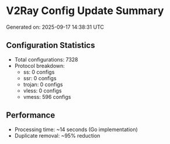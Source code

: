 # V2Ray Config Update Summary
Generated on: 2025-09-17 14:38:31 UTC

## Configuration Statistics
- Total configurations: 7328
- Protocol breakdown:
  - ss: 0 configs
  - ssr: 0 configs
  - trojan: 0 configs
  - vless: 0 configs
  - vmess: 596 configs

## Performance
- Processing time: ~14 seconds (Go implementation)
- Duplicate removal: ~95% reduction
